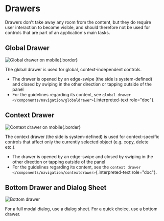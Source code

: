 Drawers
=======

Drawers don\'t take away any room from the content, but they do require
user interaction to become visible, and should therefore not be used for
controls that are part of an application\'s main tasks.

Global Drawer
-------------

![Global drawer on mobile](/img/Globaldrawer1.png){.border}

The global drawer is used for global, context-independent controls.

-   The drawer is opened by an edge-swipe (the side is system-defined)
    and closed by swiping in the other direction or tapping outside of
    the panel
-   For the guidelines regarding its content, see
    `global drawer </components/navigation/globaldrawer>`{.interpreted-text
    role="doc"}.

Context Drawer
--------------

![Context drawer on mobile](/img/Contextdrawer1.png){.border}

The context drawer (the side is system-defined) is used for
context-specific controls that affect only the currently selected object
(e.g. copy, delete etc.).

-   The drawer is opened by an edge-swipe and closed by swiping in the
    other direction or tapping outside of the panel
-   For the guidelines regarding its content, see the
    `context drawer </components/navigation/contextdrawer>`{.interpreted-text
    role="doc"}.

Bottom Drawer and Dialog Sheet
------------------------------

![Bottom drawer](/img/Bottom_Drawer.png)

For a full modal dialog, use a dialog sheet. For a quick choice, use a
bottom drawer.
